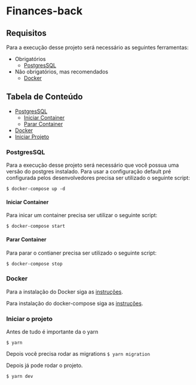 # Finances-back

## Requisitos
Para a execução desse projeto será necessário as seguintes ferramentas:

- Obrigatórios
  - [PostgresSQL](https://www.postgresql.org/)
- Não obrigatórios, mas recomendados
  - [Docker](https://docs.docker.com/)

<!-- TABLE OF CONTENTS -->

## Tabela de Conteúdo

- [PostgresSQL](#postgressql)
  - [Iniciar Container](#iniciar-container)
  - [Parar Container](#parar-container)
- [Docker](#docker)
- [Iniciar Projeto](#iniciar-o-projeto)


### PostgresSQL
  Para a execução desse projeto será necessário que você possua uma versão do postgres instalado.
  Para usar a configuração default pré configurada pelos desenvolvedores precisa ser utilizado o seguinte script:

  ```$ docker-compose up -d```

#### Iniciar Container
  Para inicar um container precisa ser utilizar o seguinte script:

  ```$ docker-compose start```
#### Parar Container
  Para parar o contianer precisa ser utilizado o seguinte script:
  
  ```$ docker-compose stop```

### Docker
  Para a instalação do Docker siga as [instruções](https://docs.docker.com/engine/install/).

  Para instalação do docker-compose siga as [instruções](https://docs.docker.com/compose/install/).

### Iniciar o projeto
  Antes de tudo é importante da o yarn

  ``` $ yarn ```

  Depois você precisa rodar as migrations 
  ```$ yarn migration ```

  Depois já pode rodar o projeto.

  ``` $ yarn dev ```
